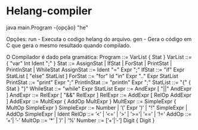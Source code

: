 # Helang-compiler

java main.Program -{opção} "<nome-arquivo>he"
  
  Opções: run - Executa o codigo helang do arquivo.
          gen - Gera o código em C que gera o mesmo resultado quando compilado.
  
  O Compilador é dado pela gramática:
        Program ::= VarList { Stat }
        VarList ::= { "var" Int Ident ";" }
        Stat ::= AssignStat | IfStat | ForStat | PrintStat |
        PrintlnStat | WhileStat
        AssignStat ::= Ident "=" Expr ";"
        IfStat ::= "if" Expr StatList [
        "else" StatList ]
        ForStat ::= "for" Id "in" Expr ".." Expr StatList
        PrintStat ::= "print" Expr ";"
        PrintlnStat ::= "println" Expr ";"
        StatList ::= "{" { Stat } "}"
        WhileStat ::= "while" Expr StatList
        Expr ::= AndExpr [ "||" AndExpr ]
        AndExpr ::= RelExpr [ "&&" RelExpr ]
        RelExpr ::= AddExpr [ RelOp AddExpr ]
        AddExpr ::= MultExpr { AddOp MultExpr }
        MultExpr ::= SimpleExpr { MultOp SimpleExpr }
        SimpleExpr ::= Number | ’(’ Expr ’)’ | "!" SimpleExpr
        | AddOp SimpleExpr | Ident
        RelOp ::= ’<’ | ’<=’ | ’>’ | ’>=’| ’==’ | ’!=’
        AddOp ::= ’+’| ’-’
        MultOp ::= ’*’ | ’/’ | ’%’
        Number ::= [’+’|’-’] Digit { Digit }
